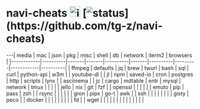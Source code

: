 # navi-cheats <img src="https://user-images.githubusercontent.com/3226564/65362934-b4432500-dbdf-11e9-8f75-815fbc5cbf8f.png" alt="icon" height="28px"/> [![status](https://travis-ci.com/tg-z/navi-cheats.svg?)](https://github.com/tg-z/navi-cheats)
---| media      | mac      | json  | pkg   | misc     | shell | db       | network | iterm2     | browsers |
|------------|----------|-------|-------|----------|-------|----------|---------|------------|----------|
| ffmpeg     | defaults | jq    | brew  | twurl    | bash  | sql      | curl    | python-api | w3m      |
| youtube-dl |          | jl    | npm   | saved-io | cron  | postgres | http    | scripts    | lynx     |
| asciinema  |          | jc    | cargo | mdtable  | entr  | mysql    | network | tmux       |          |
|            |          | jello | nix   | git      | fzf   |          | openssl |            |          |
|            |          | emuto | pip   | pass     | zsh   |          | rsync   |            |          |
|            |          | gron  | pipx  | go-t     | awk   |          | ssh     |            |          |
|            |          |       |       | gisty    | peco  |          | docker  |            |          |
|            |          |       |       |          | fd    |          | wget    |            |          |
|            |          |       |       |          |       |          |         |            |          |
